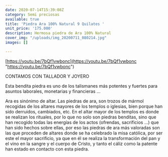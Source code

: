 ```yaml
---
date: 2020-07-14T15:39:08Z
category: Semi preciosas
available: true
title: 'Piedra Ara 100% Natural 9 Quilates '
unit_price: '175.000'
description: Hermosa piedra de Ara 100% Natural
cover_img: "/uploads/img_20200711_080214.jpg"
images: []

---
```


[https://youtu.be/7bQf1vwbonc](https://youtu.be/7bQf1vwbonc "https://youtu.be/7bQf1vwbonc")

CONTAMOS CON TALLADOR Y JOYERO 

Esta bendita piedra es uno de los talismanes más potentes y fuertes para asuntos laborales, monetarias y financieras ...

Ara es sinónimo de altar. Las piedras de ara, son trozos de mármol recogidas de los altares mayores de los templos o iglesias, bien porque han sido derruidos, cambiados, etc. En el altar mayor de los templos es donde se realizan los rituales, por lo que no solo son piedras benditas, sino que han recogido todas las energías de los actos (ofrendas, sacrificios ...) que han sido hechos sobre ellas, por eso las piedras de ara más valoradas son las que proceden de altares donde se ha celebrado la misa católica, por ser este el mayor sacrificio, ya que en él se realiza la transformación del pan y el vino en la sangre y el cuerpo de Cristo, y tanto el cáliz como la patente han estado en contacto con esta piedra.